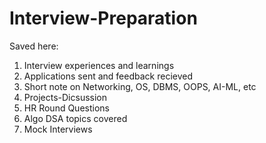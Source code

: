 # Interview-Preparation
Saved here:
1) Interview experiences and learnings
2) Applications sent and feedback recieved
3) Short note on Networking, OS, DBMS, OOPS, AI-ML, etc
4) Projects-Dicsussion
5) HR Round Questions
6) Algo DSA topics covered
7) Mock Interviews
